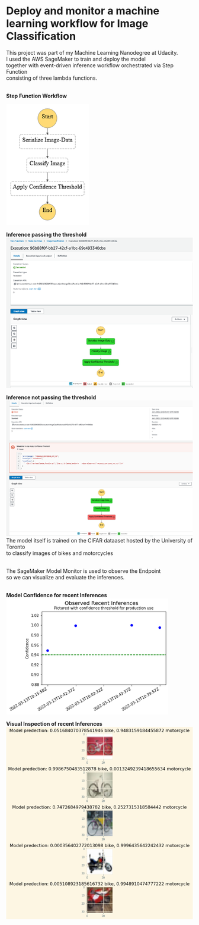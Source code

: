 # Deploy and monitor a machine learning workflow for Image Classification

This project was part of my Machine Learning Nanodegree at Udacity.<br>
I used the AWS SageMaker to train and deploy the model<br>
together with event-driven inference workflow orchestrated via Step Function <br>
consisting of three lambda functions. <br><br>


**Step Function Workflow**

![Step Function Workflow](lambdas/inference-workflow.png "Step Function Workflow")

**Inference passing the threshold**
![Inference passing the threshold](assets/inference_successful_execution.png "Inference passing threshold")

**Inference not passing the threshold**
![Inference not passing the threshold](assets/inference_execution_not_passing_confidence_threshold.png "Inference not passing the threshold")
<br>
The model itself is trained on the CIFAR dataaset hosted by the University of Toronto<br>
to classify images of bikes and motorcycles

<br>
The SageMaker Model Monitor is used to observe the Endpoint<br>
so we can visualize and evaluate the inferences.<br><br>

**Model Confidence for recent Inferences**
![Model Confidence for recent Inferences](assets/Confidence_Threshold_Recent_Inferences.png "Model Confidence for recent Inferences")

**Visual Inspection of recent Inferences**
![Visual Inspection of recent Inferences](assets/Visual_Inspection_Recent_Inferences.png "Visual Inspection of recent Inferences")
